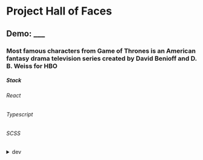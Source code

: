 # Project Hall of Faces 
## Demo: ___
### Most famous characters from Game of Thrones is an American fantasy drama television series created by David Benioff and D. B. Weiss for HBO

##### Stack
###### React
###### Typescript
###### SCSS
<details>
  <summary>dev</summary>
  <p>
    HomePage
    cut alive faces open eyes
    make id and ___Open to home database
  </p>
</details>





